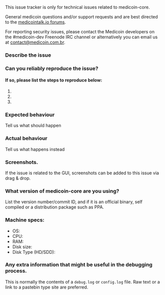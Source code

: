 <!--- Remove sections that do not apply -->

This issue tracker is only for technical issues related to medicoin-core.

General medicoin questions and/or support requests and are best directed to the [medicointalk.io forums](https://medicointalk.io/).

For reporting security issues, please contact the Medicoin developers on the #medicoin-dev Freenode IRC channel or alternatively you can email us at contact@medicoin.com.br.

### Describe the issue

### Can you reliably reproduce the issue?
#### If so, please list the steps to reproduce below:
1.
2.
3.

### Expected behaviour
Tell us what should happen

### Actual behaviour
Tell us what happens instead

### Screenshots.
If the issue is related to the GUI, screenshots can be added to this issue via drag & drop.

### What version of medicoin-core are you using?
List the version number/commit ID, and if it is an official binary, self compiled or a distribution package such as PPA.

### Machine specs:
- OS:
- CPU:
- RAM:
- Disk size:
- Disk Type (HD/SDD):

### Any extra information that might be useful in the debugging process.
This is normally the contents of a `debug.log` or `config.log` file. Raw text or a link to a pastebin type site are preferred.
